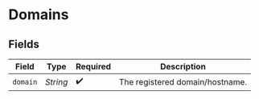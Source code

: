# Domains


## Fields

| Field                           | Type                            | Required                        | Description                     |
| ------------------------------- | ------------------------------- | ------------------------------- | ------------------------------- |
| `domain`                        | *String*                        | :heavy_check_mark:              | The registered domain/hostname. |